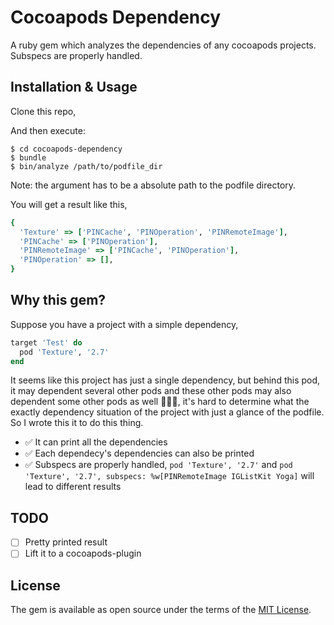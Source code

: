 # Cocoapods Dependency

A ruby gem which analyzes the dependencies of any cocoapods projects. Subspecs are properly handled.

## Installation & Usage

Clone this repo,

And then execute:

    $ cd cocoapods-dependency
    $ bundle
    $ bin/analyze /path/to/podfile_dir

Note: the argument has to be a absolute path to the podfile directory.

You will get a result like this,

```ruby
{
  'Texture' => ['PINCache', 'PINOperation', 'PINRemoteImage'],
  'PINCache' => ['PINOperation'],
  'PINRemoteImage' => ['PINCache', 'PINOperation'],
  'PINOperation' => [],
}
```

## Why this gem?

Suppose you have a project with a simple dependency,

```ruby podfile
target 'Test' do
  pod 'Texture', '2.7'
end
```

It seems like this project has just a single dependency, but behind this pod, it may dependent several other pods and these other pods may also dependent some other pods as well 🤦🏻‍♂️, it's hard to determine what the exactly dependency situation of the project with just a glance of the podfile. So I wrote this it to do this thing.

- ✅ It can print all the dependencies
- ✅ Each dependecy's dependencies can also be printed
- ✅ Subspecs are properly handled, `pod 'Texture', '2.7'` and `pod 'Texture', '2.7', subspecs: %w[PINRemoteImage IGListKit Yoga]` will lead to different results

## TODO

- [ ] Pretty printed result
- [ ] Lift it to a cocoapods-plugin

## License

The gem is available as open source under the terms of the [MIT License](https://opensource.org/licenses/MIT).
